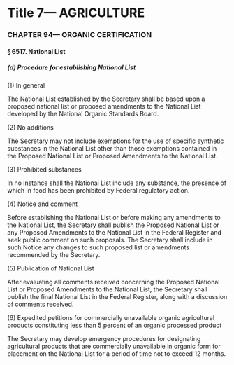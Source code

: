 
# Title 7— AGRICULTURE
### CHAPTER 94— ORGANIC CERTIFICATION
#### § 6517. National List
##### (d) Procedure for establishing National List

(1) In general

The National List established by the Secretary shall be based upon a proposed national list or proposed amendments to the National List developed by the National Organic Standards Board.

(2) No additions

The Secretary may not include exemptions for the use of specific synthetic substances in the National List other than those exemptions contained in the Proposed National List or Proposed Amendments to the National List.

(3) Prohibited substances

In no instance shall the National List include any substance, the presence of which in food has been prohibited by Federal regulatory action.

(4) Notice and comment

Before establishing the National List or before making any amendments to the National List, the Secretary shall publish the Proposed National List or any Proposed Amendments to the National List in the Federal Register and seek public comment on such proposals. The Secretary shall include in such Notice any changes to such proposed list or amendments recommended by the Secretary.

(5) Publication of National List

After evaluating all comments received concerning the Proposed National List or Proposed Amendments to the National List, the Secretary shall publish the final National List in the Federal Register, along with a discussion of comments received.

(6) Expedited petitions for commercially unavailable organic agricultural products constituting less than 5 percent of an organic processed product

The Secretary may develop emergency procedures for designating agricultural products that are commercially unavailable in organic form for placement on the National List for a period of time not to exceed 12 months.
